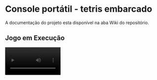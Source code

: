 # Console portátil - tetris embarcado

A documentação do projeto esta disponível na aba Wiki do repositório.

## Jogo em Execução

<video src='/img/tetris-embarcado-run.mp4' width=180 />

